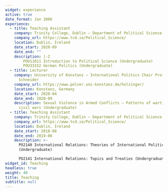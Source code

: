 ```yaml
---
widget: experience
active: true
date_format: Jan 2006
experience:
  - title: Teaching Assistant
    company: Trinity College, Dublin – Department of Political Science
    company_url: https://www.tcd.ie/Political_Science/
    location: Dublin, Ireland
    date_start: 2020-09
    date_end: ""
    description: |-2
        POU11011 Introduction to Political Science (Undergraduate)
        POU33152 German Politics (Undergraduate)
  - title: Lecturer
    company: University of Konstanz – International Politics Chair Prof. Gerald
      Schneider
    company_url: https://www.polver.uni-konstanz.de/holzinger/
    location: Konstanz, Germany
    date_start: 2020-04
    date_end: 2020-09
    description: Sexual Violence in Armed Conflicts – Patterns of wartime rape in
      civil wars (Undergraduate)
  - title: Teaching Assistant
    company: Trinity College, Dublin – Department of Political Science
    company_url: https://www.tcd.ie/Political_Science/
    location: Dublin, Ireland
    date_start: 2018-08
    date_end: 2019-06
    description: >-
      PO2140 International Relations: Theories of International Politics
      (Undergraduate)

      PO2141 International Relations: Topics and Treaties (Undergraduate)
widget_id: Teaching
headless: true
weight: 40
title: Teaching
subtitle: null
---
```

